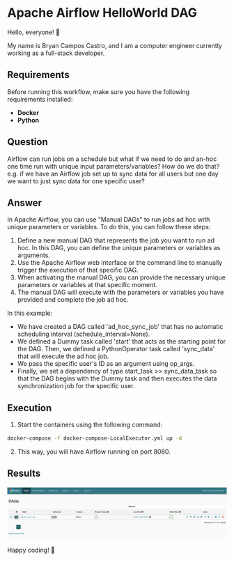 # Apache Airflow HelloWorld DAG

Hello, everyone! 👋

My name is Bryan Campos Castro, and I am a computer engineer currently working as a full-stack developer.

## Requirements

Before running this workflow, make sure you have the following requirements installed:

- **Docker**
- **Python**

## Question

Airflow can run jobs on a schedule but what if we need to do and an-hoc one time run with unique input parameters/variables? How do we do that?
e.g. if we have an Airflow job set up to sync data for all users but one day we want to just sync data for one specific user?

## Answer

In Apache Airflow, you can use "Manual DAGs" to run jobs ad hoc with unique parameters or variables. To do this, you can follow these steps:

1. Define a new manual DAG that represents the job you want to run ad hoc. In this DAG, you can define the unique parameters or variables as arguments. 
2. Use the Apache Airflow web interface or the command line to manually trigger the execution of that specific DAG. 
3. When activating the manual DAG, you can provide the necessary unique parameters or variables at that specific moment. 
4. The manual DAG will execute with the parameters or variables you have provided and complete the job ad hoc.

In this example: 
* We have created a DAG called 'ad_hoc_sync_job' that has no automatic scheduling interval (schedule_interval=None). 
* We defined a Dummy task called 'start' that acts as the starting point for the DAG. Then, we defined a PythonOperator task called 'sync_data' that will execute the ad hoc job.
* We pass the specific user's ID as an argument using op_args. 
* Finally, we set a dependency of type start_task >> sync_data_task so that the DAG begins with the Dummy task and then executes the data synchronization job for the specific user.

## Execution

1. Start the containers using the following command:
```bash
docker-compose -f docker-compose-LocalExecutor.yml up -d
```
2. This way, you will have Airflow running on port 8080.

## Results

![Screenshot (160)](https://github.com/Bryancampos20/AirflowManualDAG/blob/main/results/result.png)

Happy coding! 🚀